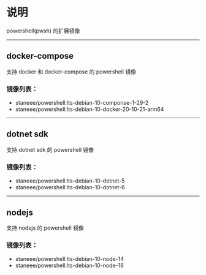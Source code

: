 # 说明
powershell(pwsh) 的扩展镜像

---

## docker-compose

支持 docker 和 docker-compose 的 powershell 镜像

### 镜像列表：
- staneee/powershell:lts-debian-10-componse-1-29-2
- staneee/powershell:lts-debian-10-docker-20-10-21-arm64

---

## dotnet sdk

支持 dotnet sdk 的 powershell 镜像

### 镜像列表：
- staneee/powershell:lts-debian-10-dotnet-5
- staneee/powershell:lts-debian-10-dotnet-6

---

## nodejs

支持 nodejs  的 powershell 镜像

### 镜像列表：
- staneee/powershell:lts-debian-10-node-14
- staneee/powershell:lts-debian-10-node-16

